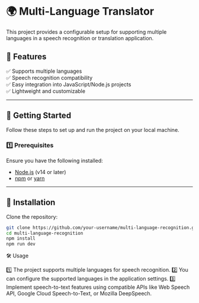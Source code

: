 # 🌍 Multi-Language Translator  

This project provides a configurable setup for supporting multiple languages in a speech recognition or translation application.  

## 📌 Features  

✅ Supports multiple languages  
✅ Speech recognition compatibility  
✅ Easy integration into JavaScript/Node.js projects  
✅ Lightweight and customizable  

---

## 🚀 Getting Started  

Follow these steps to set up and run the project on your local machine.  

### 1️⃣ Prerequisites  

Ensure you have the following installed:  

- [Node.js](https://nodejs.org/) (v14 or later)  
- [npm](https://www.npmjs.com/) or [yarn](https://yarnpkg.com/)  

---

## 🔧 Installation  

Clone the repository:  
```bash
git clone https://github.com/your-username/multi-language-recognition.git
cd multi-language-recognition
npm install
npm run dev
```

🛠️ Usage

1️⃣ The project supports multiple languages for speech recognition.
2️⃣ You can configure the supported languages in the application settings.
3️⃣ Implement speech-to-text features using compatible APIs like Web Speech API, Google Cloud Speech-to-Text, or Mozilla DeepSpeech.
